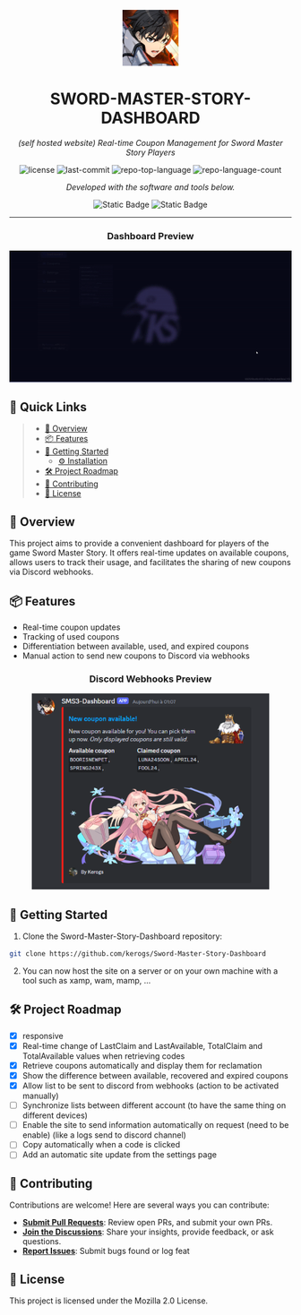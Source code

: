 <p align="center">
  <img src="src/img/icon.png" width="100" />
</p>
<p align="center">
    <h1 align="center">SWORD-MASTER-STORY-DASHBOARD</h1>
</p>
<p align="center">
    <em>(self hosted website) Real-time Coupon Management for Sword Master Story Players </em>
</p>
<p align="center">
	<img src="https://img.shields.io/github/license/kerogs/Sword-Master-Story-Dashboard?style=flat&color=0080ff" alt="license">
	<img src="https://img.shields.io/github/last-commit/kerogs/Sword-Master-Story-Dashboard?style=flat&logo=git&logoColor=white&color=0080ff" alt="last-commit">
	<img src="https://img.shields.io/github/languages/top/kerogs/Sword-Master-Story-Dashboard?style=flat&color=0080ff" alt="repo-top-language">
	<img src="https://img.shields.io/github/languages/count/kerogs/Sword-Master-Story-Dashboard?style=flat&color=0080ff" alt="repo-language-count">
<p>
<p align="center">
		<em>Developed with the software and tools below.</em>
</p>
<p align="center">
<img alt="Static Badge" src="https://img.shields.io/badge/PHP-%23777BB4?style=for-the-badge&logo=php&logoColor=fff">
<img alt="Static Badge" src="https://img.shields.io/badge/SCSS-%23CC6699?style=for-the-badge&logo=sass&logoColor=ffffff">
</p>

<hr>

<center><h3>Dashboard Preview</h3></center>
<div align="center"> 
<img src="./src/preview/1-1-5-beta.gif" alt="gif 1.1.5-beta">
</div>

## 🔗 Quick Links

> - [📍 Overview](#-overview)
> - [📦 Features](#-features)
> - [🚀 Getting Started](#-getting-started)
>   - [⚙️ Installation](#️-installation)
> - [🛠 Project Roadmap](#-project-roadmap)
> - [🤝 Contributing](#-contributing)
> - [📄 License](#-license)

## 📍 Overview

This project aims to provide a convenient dashboard for players of the game Sword Master Story. It offers real-time updates on available coupons, allows users to track their usage, and facilitates the sharing of new coupons via Discord webhooks.

## 📦 Features
- Real-time coupon updates
- Tracking of used coupons
- Differentiation between available, used, and expired coupons
- Manual action to send new coupons to Discord via webhooks

<center><h3>Discord Webhooks Preview</h3></center>
<div align="center">
<img src="./src/preview/webhooks.png" alt="preview discord webhooks" height="350"> 
</div>

## 🚀 Getting Started

1. Clone the Sword-Master-Story-Dashboard repository:

```sh
git clone https://github.com/kerogs/Sword-Master-Story-Dashboard
```

2. You can now host the site on a server or on your own machine with a tool such as xamp, wam, mamp, ...

## 🛠 Project Roadmap
- [x] responsive
- [x] Real-time change of LastClaim and LastAvailable, TotalClaim and TotalAvailable values when retrieving codes
- [x] Retrieve coupons automatically and display them for reclamation
- [x] Show the difference between available, recovered and expired coupons
- [x] Allow list to be sent to discord from webhooks (action to be activated manually)
- [ ] Synchronize lists between different account (to have the same thing on different devices)
- [ ] Enable the site to send information automatically on request (need to be enable) (like a logs send to discord channel)
- [ ] Copy automatically when a code is clicked
- [ ] Add an automatic site update from the settings page

## 🤝 Contributing

Contributions are welcome! Here are several ways you can contribute:

- **[Submit Pull Requests](https://github.com/kerogs/Sword-Master-Story-Dashboard/blob/main/CONTRIBUTING.md)**: Review open PRs, and submit your own PRs.
- **[Join the Discussions](https://github.com/kerogs/Sword-Master-Story-Dashboard/discussions)**: Share your insights, provide feedback, or ask questions.
- **[Report Issues](https://github.com/kerogs/Sword-Master-Story-Dashboard/issues)**: Submit bugs found or log feat


## 📄 License
This project is licensed under the Mozilla 2.0 License.

## 
